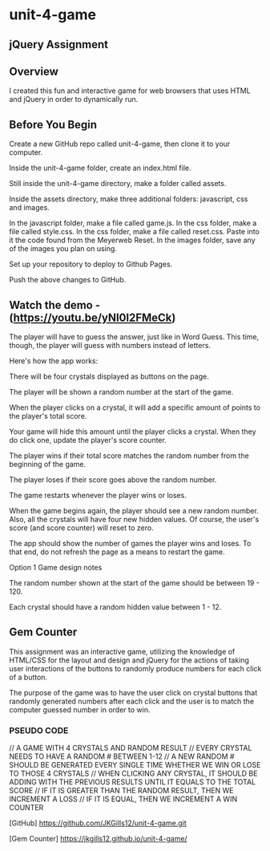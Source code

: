 # unit-4-game
## jQuery Assignment

## Overview
I created this fun and interactive game for web browsers that uses HTML and jQuery in order to dynamically run. 

## Before You Begin


Create a new GitHub repo called unit-4-game, then clone it to your computer.


Inside the unit-4-game folder, create an index.html file.


Still inside the unit-4-game directory, make a folder called assets.

Inside the assets directory, make three additional folders: javascript, css and images.

In the javascript folder, make a file called game.js.
In the css folder, make a file called style.css.
In the css folder, make a file called reset.css. Paste into it the code found from the Meyerweb Reset.
In the images folder, save any of the images you plan on using.





Set up your repository to deploy to Github Pages.


Push the above changes to GitHub.


## Watch the demo - (https://youtu.be/yNI0l2FMeCk)


The player will have to guess the answer, just like in Word Guess. This time, though, the player will guess with numbers instead of letters.


Here's how the app works:


There will be four crystals displayed as buttons on the page.


The player will be shown a random number at the start of the game.


When the player clicks on a crystal, it will add a specific amount of points to the player's total score.

Your game will hide this amount until the player clicks a crystal.
When they do click one, update the player's score counter.



The player wins if their total score matches the random number from the beginning of the game.


The player loses if their score goes above the random number.


The game restarts whenever the player wins or loses.

When the game begins again, the player should see a new random number. Also, all the crystals will have four new hidden values. Of course, the user's score (and score counter) will reset to zero.



The app should show the number of games the player wins and loses. To that end, do not refresh the page as a means to restart the game.





Option 1 Game design notes


The random number shown at the start of the game should be between 19 - 120.


Each crystal should have a random hidden value between 1 - 12.

## Gem Counter
This assignment was an interactive game, utilizing the knowledge of HTML/CSS for the layout and design and jQuery for the actions of taking user interactions of the buttons to randomly produce numbers for each click of a button. 

The purpose of the game was to have the user click on crystal buttons that randomly generated numbers after each click and the user is to match the computer guessed number in order to win.

### PSEUDO CODE
// A GAME WITH 4 CRYSTALS AND RANDOM RESULT
// EVERY CRYSTAL NEEDS TO HAVE A RANDOM # BETWEEN 1-12
// A NEW RANDOM # SHOULD BE GENERATED EVERY SINGLE TIME WHETHER WE WIN OR LOSE TO THOSE 4 CRYSTALS
// WHEN CLICKING ANY CRYSTAL, IT SHOULD BE ADDING WITH THE PREVIOUS RESULTS UNTIL IT EQUALS TO THE TOTAL SCORE
// IF IT IS GREATER THAN THE RANDOM RESULT, THEN WE INCREMENT A LOSS
// IF IT IS EQUAL, THEN WE INCREMENT A WIN COUNTER

[GitHub] https://github.com/JKGills12/unit-4-game.git

[Gem Counter] https://jkgills12.github.io/unit-4-game/

